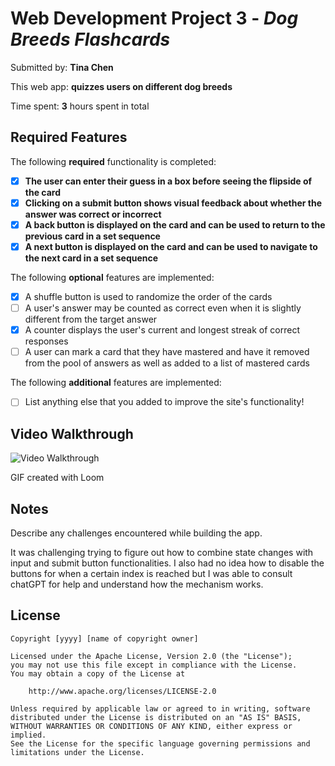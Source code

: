 # Web Development Project 3 - _Dog Breeds Flashcards_

Submitted by: **Tina Chen**

This web app: **quizzes users on different dog breeds**

Time spent: **3** hours spent in total

## Required Features

The following **required** functionality is completed:

- [x] **The user can enter their guess in a box before seeing the flipside of the card**
- [x] **Clicking on a submit button shows visual feedback about whether the answer was correct or incorrect**
- [x] **A back button is displayed on the card and can be used to return to the previous card in a set sequence**
- [x] **A next button is displayed on the card and can be used to navigate to the next card in a set sequence**

The following **optional** features are implemented:

- [x] A shuffle button is used to randomize the order of the cards
- [ ] A user's answer may be counted as correct even when it is slightly different from the target answer
- [x] A counter displays the user's current and longest streak of correct responses
- [ ] A user can mark a card that they have mastered and have it removed from the pool of answers as well as added to a list of mastered cards

The following **additional** features are implemented:

- [ ] List anything else that you added to improve the site's functionality!

## Video Walkthrough

<img src='https://cdn.loom.com/sessions/thumbnails/2f6639130440498a9f4c1f79f59100fa-with-play.gif' title='Video Walkthrough' width='' alt='Video Walkthrough' />
<!-- <div>
    <a href="https://www.loom.com/share/2f6639130440498a9f4c1f79f59100fa">
      <p>Dog Breed Flashcards - 15 March 2024 - Watch Video</p>
    </a>
    <a href="https://www.loom.com/share/2f6639130440498a9f4c1f79f59100fa">
      <img style="max-width:300px;" src="https://cdn.loom.com/sessions/thumbnails/2f6639130440498a9f4c1f79f59100fa-with-play.gif">
    </a>
  </div> -->

GIF created with Loom

## Notes

Describe any challenges encountered while building the app.

It was challenging trying to figure out how to combine state changes with input and submit button functionalities.
I also had no idea how to disable the buttons for when a certain index is reached but I was able to consult chatGPT for help and understand how the mechanism works.

## License

    Copyright [yyyy] [name of copyright owner]

    Licensed under the Apache License, Version 2.0 (the "License");
    you may not use this file except in compliance with the License.
    You may obtain a copy of the License at

        http://www.apache.org/licenses/LICENSE-2.0

    Unless required by applicable law or agreed to in writing, software
    distributed under the License is distributed on an "AS IS" BASIS,
    WITHOUT WARRANTIES OR CONDITIONS OF ANY KIND, either express or implied.
    See the License for the specific language governing permissions and
    limitations under the License.

